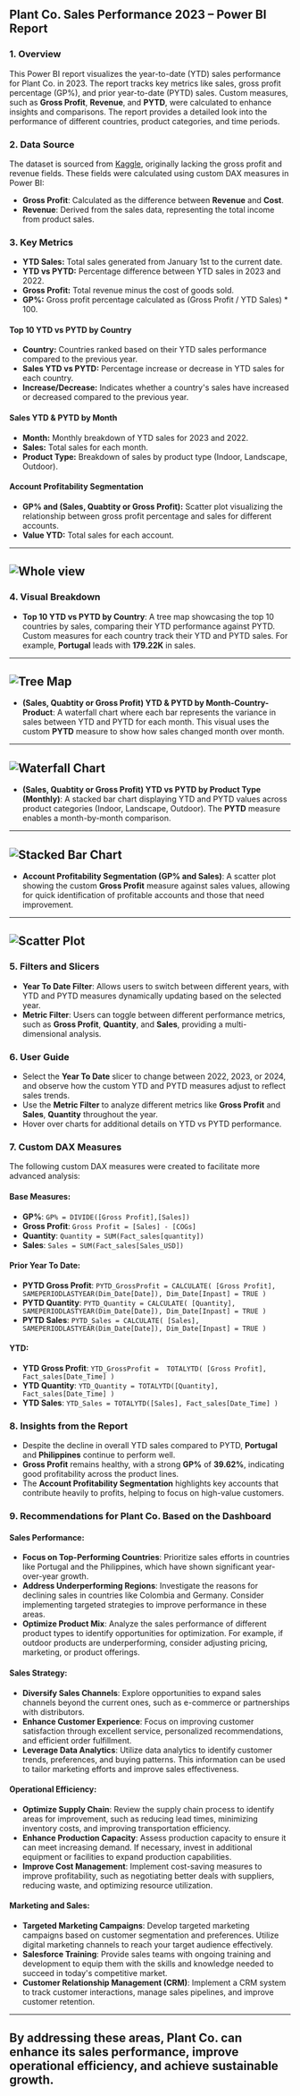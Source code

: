 
## Plant Co. Sales Performance 2023 – Power BI Report

### 1. **Overview**
This Power BI report visualizes the year-to-date (YTD) sales performance for Plant Co. in 2023. The report tracks key metrics like sales, gross profit percentage (GP%), and prior year-to-date (PYTD) sales. Custom measures, such as **Gross Profit**, **Revenue**, and **PYTD**, were calculated to enhance insights and comparisons. The report provides a detailed look into the performance of different countries, product categories, and time periods.

### 2. **Data Source**
The dataset is sourced from [Kaggle](https://www.kaggle.com), originally lacking the gross profit and revenue fields. These fields were calculated using custom DAX measures in Power BI:
- **Gross Profit**: Calculated as the difference between **Revenue** and **Cost**.
- **Revenue**: Derived from the sales data, representing the total income from product sales.

### 3. **Key Metrics**
 - **YTD Sales:** Total sales generated from January 1st to the current date.
 - **YTD vs PYTD:** Percentage difference between YTD sales in 2023 and 2022.
 - **Gross Profit:** Total revenue minus the cost of goods sold.
 - **GP%:** Gross profit percentage calculated as (Gross Profit / YTD Sales) * 100.
#### Top 10 YTD vs PYTD by Country
 - **Country:** Countries ranked based on their YTD sales performance compared to the previous year.
 - **Sales YTD vs PYTD:** Percentage increase or decrease in YTD sales for each country.
 - **Increase/Decrease:** Indicates whether a country's sales have increased or decreased compared to the previous year.
#### Sales YTD & PYTD by Month
 - **Month:** Monthly breakdown of YTD sales for 2023 and 2022.
 - **Sales:** Total sales for each month.
 - **Product Type:** Breakdown of sales by product type (Indoor, Landscape, Outdoor).
#### Account Profitability Segmentation
 - **GP% and (Sales, Quabtity or Gross Profit):** Scatter plot visualizing the relationship between gross profit percentage and sales for different accounts.
 - **Value YTD:** Total sales for each account.

----
![Whole view](https://github.com/MMS-21/Data-Visualization-/blob/0a7fcdf7159f111f0a84e9a6f27a47eefa266ddc/Power%20BI%20Dashboard%20Plant%20Co.%20Performance%202022%20-%20204/QuickShots/Whole%20Dashboard.png)
----

### 4. **Visual Breakdown**
- **Top 10 YTD vs PYTD by Country**: A tree map showcasing the top 10 countries by sales, comparing their YTD performance against PYTD. Custom measures for each country track their YTD and PYTD sales. For example, **Portugal** leads with **179.22K** in sales.
----
![Tree Map](https://github.com/MMS-21/Data-Visualization-/blob/0a7fcdf7159f111f0a84e9a6f27a47eefa266ddc/Power%20BI%20Dashboard%20Plant%20Co.%20Performance%202022%20-%20204/QuickShots/CatMap.png)
----
- **(Sales, Quabtity or Gross Profit) YTD & PYTD by Month-Country-Product**: A waterfall chart where each bar represents the variance in sales between YTD and PYTD for each month. This visual uses the custom **PYTD** measure to show how sales changed month over month.
----
![Waterfall Chart](https://github.com/MMS-21/Data-Visualization-/blob/0a7fcdf7159f111f0a84e9a6f27a47eefa266ddc/Power%20BI%20Dashboard%20Plant%20Co.%20Performance%202022%20-%20204/QuickShots/Waterfall.png)
----
- **(Sales, Quabtity or Gross Profit) YTD vs PYTD by Product Type (Monthly)**: A stacked bar chart displaying YTD and PYTD values across product categories (Indoor, Landscape, Outdoor). The **PYTD** measure enables a month-by-month comparison.
----
![Stacked Bar Chart](https://github.com/MMS-21/Data-Visualization-/blob/0a7fcdf7159f111f0a84e9a6f27a47eefa266ddc/Power%20BI%20Dashboard%20Plant%20Co.%20Performance%202022%20-%20204/QuickShots/Barchart.png)
----
- **Account Profitability Segmentation (GP% and Sales)**: A scatter plot showing the custom **Gross Profit** measure against sales values, allowing for quick identification of profitable accounts and those that need improvement.
----
![Scatter Plot](https://github.com/MMS-21/Data-Visualization-/blob/0a7fcdf7159f111f0a84e9a6f27a47eefa266ddc/Power%20BI%20Dashboard%20Plant%20Co.%20Performance%202022%20-%20204/QuickShots/Scatter.png)
----
### 5. **Filters and Slicers**
- **Year To Date Filter**: Allows users to switch between different years, with YTD and PYTD measures dynamically updating based on the selected year.
- **Metric Filter**: Users can toggle between different performance metrics, such as **Gross Profit**, **Quantity**, and **Sales**, providing a multi-dimensional analysis.

### 6. **User Guide**
- Select the **Year To Date** slicer to change between 2022, 2023, or 2024, and observe how the custom YTD and PYTD measures adjust to reflect sales trends.
- Use the **Metric Filter** to analyze different metrics like **Gross Profit** and **Sales**, **Quantity** throughout the year.
- Hover over charts for additional details on YTD vs PYTD performance.

### 7. **Custom DAX Measures**
The following custom DAX measures were created to facilitate more advanced analysis:
#### Base Measures:
- **GP%**: `GP% = DIVIDE([Gross Profit],[Sales])`
- **Gross Profit**: `Gross Profit = [Sales] - [COGs] `
- **Quantity**: `Quantity = SUM(Fact_sales[quantity]) `
- **Sales**: `Sales = SUM(Fact_sales[Sales_USD])`
 #### Prior Year To Date:
- **PYTD Gross Profit**: `PYTD_GrossProfit = CALCULATE(
    [Gross Profit],
    SAMEPERIODLASTYEAR(Dim_Date[Date]),
    Dim_Date[Inpast] = TRUE
)`
- **PYTD Quantity**: `PYTD_Quantity = CALCULATE(
    [Quantity],
    SAMEPERIODLASTYEAR(Dim_Date[Date]),
    Dim_Date[Inpast] = TRUE
)`
- **PYTD Sales**: `PYTD_Sales = CALCULATE(
    [Sales],
    SAMEPERIODLASTYEAR(Dim_Date[Date]),
    Dim_Date[Inpast] = TRUE
)`
#### YTD:
- **YTD Gross Profit**: `YTD_GrossProfit = 
    TOTALYTD(
        [Gross Profit],
         Fact_sales[Date_Time]
    )`
- **YTD Quantity**: `YTD_Quantity = TOTALYTD([Quantity], 
             Fact_sales[Date_Time]
  )`
- **YTD Sales**: `YTD_Sales = TOTALYTD([Sales],
   Fact_sales[Date_Time]
  )`

### 8. **Insights from the Report**
- Despite the decline in overall YTD sales compared to PYTD, **Portugal** and **Philippines** continue to perform well.
- **Gross Profit** remains healthy, with a strong **GP%** of **39.62%**, indicating good profitability across the product lines.
- The **Account Profitability Segmentation** highlights key accounts that contribute heavily to profits, helping to focus on high-value customers.

### 9. **Recommendations for Plant Co. Based on the Dashboard**

#### Sales Performance:
- **Focus on Top-Performing Countries**: Prioritize sales efforts in countries like Portugal and the Philippines, which have shown significant year-over-year growth.
- **Address Underperforming Regions**: Investigate the reasons for declining sales in countries like Colombia and Germany. Consider implementing targeted strategies to improve performance in these areas.
- **Optimize Product Mix**: Analyze the sales performance of different product types to identify opportunities for optimization. For example, if outdoor products are underperforming, consider adjusting pricing, marketing, or product offerings.
#### Sales Strategy:
- **Diversify Sales Channels**: Explore opportunities to expand sales channels beyond the current ones, such as e-commerce or partnerships with distributors.
- **Enhance Customer Experience**: Focus on improving customer satisfaction through excellent service, personalized recommendations, and efficient order fulfillment.
- **Leverage Data Analytics**: Utilize data analytics to identify customer trends, preferences, and buying patterns. This information can be used to tailor marketing efforts and improve sales effectiveness.
#### Operational Efficiency:
- **Optimize Supply Chain**: Review the supply chain process to identify areas for improvement, such as reducing lead times, minimizing inventory costs, and improving transportation efficiency.
- **Enhance Production Capacity**: Assess production capacity to ensure it can meet increasing demand. If necessary, invest in additional equipment or facilities to expand production capabilities.
- **Improve Cost Management**: Implement cost-saving measures to improve profitability, such as negotiating better deals with suppliers, reducing waste, and optimizing resource utilization.
#### Marketing and Sales:
- **Targeted Marketing Campaigns**: Develop targeted marketing campaigns based on customer segmentation and preferences. Utilize digital marketing channels to reach your target audience effectively.
- **Salesforce Training**: Provide sales teams with ongoing training and development to equip them with the skills and knowledge needed to succeed in today's competitive market.
- **Customer Relationship Management (CRM)**: Implement a CRM system to track customer interactions, manage sales pipelines, and improve customer retention.
-------
**By addressing these areas, Plant Co. can enhance its sales performance, improve operational efficiency, and achieve sustainable growth.**
-------
